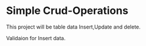 # Simple Crud-Operations

This project will be table data Insert,Update and delete.

Validaion for Insert data.  

